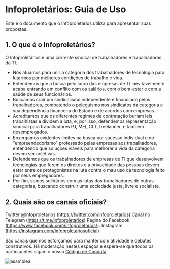 # Infoproletários: Guia de Uso

Este é o documento que o Infoproletários utiliza para apresentar suas propostas.

## 1. O que é o Infoproletários?
O Infoproletários é uma corrente sindical de trabalhadores e trabalhadoras da TI.

- Nós atuamos para unir a categoria dos trabalhadores de tecnologia para lutarmos por melhores condições de trabalho e vida.
- Entendemos que a busca pelo lucro das empresas de TI inevitavelmente acaba entrando em conflito com os salários, com o bem-estar e com a saúde de seus funcionários.
- Buscamos crair um sindicalismo independente e financiado pelos trabalhadores, combatendo o peleguismo nos sindicatos da categoria e sua dependência financeira do Estado e de acordos com empresas.
- Acreditamos que os diferentes regimes de contratação burlam leis trabalhistas e dividem a luta, e, por isso, defendemos representação sindical para trabalhadores PJ, MEI, CLT, freelancer, e também desempregados.
- Enxergamos evidentes limites na busca por sucesso individual e no "empreendedorismo" professado pelas empresas aos trabalhadores, entendendo que soluções viáveis para melhorar a vida da categoria devem ser coletivas.
- Defendemos que os trabalhadores de empresas de TI que desenvolvem tecnologias que ferem os direitos e a privacidade das pessoas devem estar entre os protagonistas na luta contra o mau uso da tecnologia feito por seus empregadores.
- Por fim, somos solidários com as lutas dos trabalhadores de outras categorias, buscando construir uma sociedade justa, livre e socialista.

## 2. Quais são os canais oficiais?

Twitter @infoproletarios (https://twitter.com/infoproletarios)
Canal no Telegram (https://t.me/infoproletarios)
Página do Facebook (https://www.facebook.com/infoproletarios/). 
Instagram (https://instagram.com/infoproletariosoficial)

São canais que nos esforçamos para manter com atividade e debates construtivos.
Há moderação nestes espaços e espera-se que todos os participantes sigam o nosso [Código de Conduta](#).


<img src="https://github.com/infoproletarios/guia-de-uso/blob/master/asamblea.jpg" alt="asamblea">
